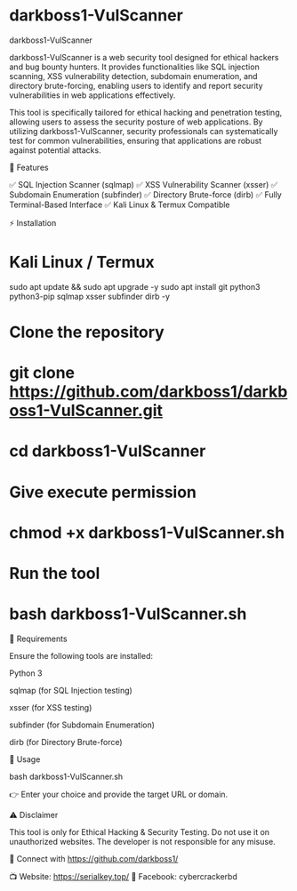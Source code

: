 # darkboss1-VulScanner
darkboss1-VulScanner

darkboss1-VulScanner is a web security tool designed for ethical hackers and bug bounty hunters. It provides functionalities like SQL injection scanning, XSS vulnerability detection, subdomain enumeration, and directory brute-forcing, enabling users to identify and report security vulnerabilities in web applications effectively.

This tool is specifically tailored for ethical hacking and penetration testing, allowing users to assess the security posture of web applications. By utilizing darkboss1-VulScanner, security professionals can systematically test for common vulnerabilities, ensuring that applications are robust against potential attacks.

📌 Features

✅ SQL Injection Scanner (sqlmap) ✅ XSS Vulnerability Scanner (xsser) ✅ Subdomain Enumeration (subfinder) ✅ Directory Brute-force (dirb) ✅ Fully Terminal-Based Interface ✅ Kali Linux & Termux Compatible

⚡ Installation

# Kali Linux / Termux
sudo apt update && sudo apt upgrade -y
sudo apt install git python3 python3-pip sqlmap xsser subfinder dirb -y

# Clone the repository
# git clone https://github.com/darkboss1/darkboss1-VulScanner.git
# cd darkboss1-VulScanner

# Give execute permission
# chmod +x darkboss1-VulScanner.sh

# Run the tool
# bash darkboss1-VulScanner.sh

📌 Requirements

Ensure the following tools are installed:

Python 3

sqlmap (for SQL Injection testing)

xsser (for XSS testing)

subfinder (for Subdomain Enumeration)

dirb (for Directory Brute-force)


🚀 Usage

bash darkboss1-VulScanner.sh

👉 Enter your choice and provide the target URL or domain.

⚠️ Disclaimer

This tool is only for Ethical Hacking & Security Testing. Do not use it on unauthorized websites. The developer is not responsible for any misuse.

📢 Connect with https://github.com/darkboss1/

📺 Website: https://serialkey.top/ 📘 Facebook: cybercrackerbd
